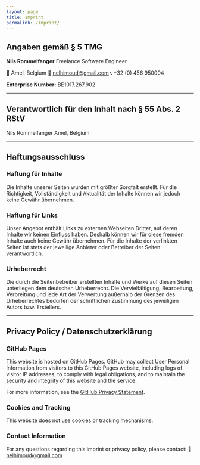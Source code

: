 ```yaml
---
layout: page
title: Imprint
permalink: /imprint/
---
```


## Angaben gemäß § 5 TMG

**Nils Rommelfanger**
Freelance Software Engineer

📍 Amel, Belgium
📧 [nelhimoud@gmail.com](mailto:nelhimoud@gmail.com)
📞 +32 (0) 456 950004

**Enterprise Number:** BE1017.267.902

---

## Verantwortlich für den Inhalt nach § 55 Abs. 2 RStV

Nils Rommelfanger
Amel, Belgium

---

## Haftungsausschluss

### Haftung für Inhalte

Die Inhalte unserer Seiten wurden mit größter Sorgfalt erstellt. Für die Richtigkeit, Vollständigkeit und Aktualität der Inhalte können wir jedoch keine Gewähr übernehmen.

### Haftung für Links

Unser Angebot enthält Links zu externen Webseiten Dritter, auf deren Inhalte wir keinen Einfluss haben. Deshalb können wir für diese fremden Inhalte auch keine Gewähr übernehmen. Für die Inhalte der verlinkten Seiten ist stets der jeweilige Anbieter oder Betreiber der Seiten verantwortlich.

### Urheberrecht

Die durch die Seitenbetreiber erstellten Inhalte und Werke auf diesen Seiten unterliegen dem deutschen Urheberrecht. Die Vervielfältigung, Bearbeitung, Verbreitung und jede Art der Verwertung außerhalb der Grenzen des Urheberrechtes bedürfen der schriftlichen Zustimmung des jeweiligen Autors bzw. Erstellers.

---

## Privacy Policy / Datenschutzerklärung

### GitHub Pages

This website is hosted on GitHub Pages. GitHub may collect User Personal Information from visitors to this GitHub Pages website, including logs of visitor IP addresses, to comply with legal obligations, and to maintain the security and integrity of this website and the service.

For more information, see the [GitHub Privacy Statement](https://docs.github.com/en/site-policy/privacy-policies/github-privacy-statement).

### Cookies and Tracking

This website does not use cookies or tracking mechanisms.

### Contact Information

For any questions regarding this imprint or privacy policy, please contact:
📧 [nelhimoud@gmail.com](mailto:nelhimoud@gmail.com)
